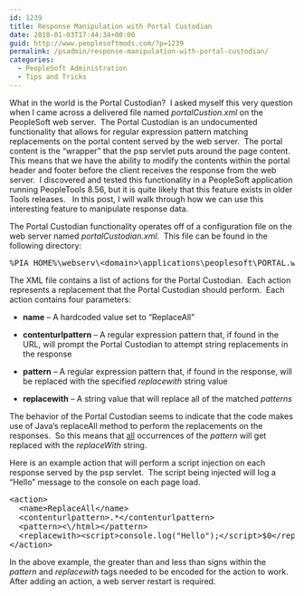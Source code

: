 ```yaml
---
id: 1239
title: Response Manipulation with Portal Custodian
date: 2018-01-03T17:44:34+00:00
guid: http://www.peoplesoftmods.com/?p=1239
permalink: /psadmin/response-manipulation-with-portal-custodian/
categories:
  - PeopleSoft Administration
  - Tips and Tricks
---
```

What in the world is the Portal Custodian?  I asked myself this very question when I came across a delivered file named _portalCustion.xml_ on the PeopleSoft web server.  The Portal Custodian is an undocumented functionality that allows for regular expression pattern matching replacements on the portal content served by the web server.  The portal content is the “wrapper” that the psp servlet puts around the page content.  This means that we have the ability to modify the contents within the portal header and footer before the client receives the response from the web server.  I discovered and tested this functionality in a PeopleSoft application running PeopleTools 8.56, but it is quite likely that this feature exists in older Tools releases.   In this post, I will walk through how we can use this interesting feature to manipulate response data.

<!--more-->

The Portal Custodian functionality operates off of a configuration file on the web server named _portalCustodian.xml_.  This file can be found in the following directory:

<pre>%PIA_HOME%\webserv\&lt;domain&gt;\applications\peoplesoft\PORTAL.war\WEB-INF\psftdocs\ps</pre>

The XML file contains a list of actions for the Portal Custodian.  Each action represents a replacement that the Portal Custodian should perform.  Each action contains four parameters:

  * **name** – A hardcoded value set to &#8220;ReplaceAll&#8221;

  * **contenturlpattern** – A regular expression pattern that, if found in the URL, will prompt the Portal Custodian to attempt string replacements in the response

  * **pattern** &#8211; A regular expression pattern that, if found in the response, will be replaced with the specified _replacewith_ string value

  * **replacewith** – A string value that will replace all of the matched _patterns_

The behavior of the Portal Custodian seems to indicate that the code makes use of Java’s replaceAll method to perform the replacements on the responses.  So this means that <span style="text-decoration: underline;">all</span> occurrences of the _pattern_ will get replaced with the _replaceWith_ string.

Here is an example action that will perform a script injection on each response served by the psp servlet.  The script being injected will log a “Hello” message to the console on each page load.

<pre>&lt;action&gt;
  &lt;name&gt;ReplaceAll&lt;/name&gt;
  &lt;contenturlpattern&gt;.*&lt;/contenturlpattern&gt;
  &lt;pattern&gt;&lt;\/html&gt;&lt;/pattern&gt;
  &lt;replacewith&gt;&lt;script&gt;console.log(&quot;Hello&quot;);&lt;/script&gt;$0&lt;/replacewith&gt;
&lt;/action&gt;</pre>

In the above example, the greater than and less than signs within the _pattern_ and _replacewith_ tags needed to be encoded for the action to work.  After adding an action, a web server restart is required.